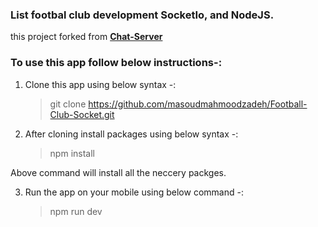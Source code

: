 ### List footbal club development SocketIo, and NodeJS.


this project forked from **[Chat-Server]( https://github.com/DevStack06/Chat-Server.git)**


### To use this app follow below instructions-:

1. Clone this app using below syntax -:

   > git clone https://github.com/masoudmahmoodzadeh/Football-Club-Socket.git

2. After cloning install packages using below syntax -:
   > npm install

Above command will install all the neccery packges.

3. Run the app on your mobile using below command -:
   > npm run dev
